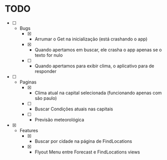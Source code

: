 # TODO

- [ ] - Bugs
	- [X] - Arrumar o Get na inicialização (está crashando o app)
	- [X] - Quando apertamos em buscar, ele crasha o app apenas se o texto for nulo
	- [ ] - Quando apertamos para exibir clima, o aplicativo para de responder

- [ ] - Paginas
	- [X] - Clima atual na capital selecionada (funcionando apenas com são paulo)
	- [ ] - Buscar Condições atuais nas capitais
	- [ ] - Previsão meteorológica

- [X] - Features
	- [X] - Buscar por cidade na página de FindLocations
	- [X] - Flyout Menu entre Forecast e FindLocations views
